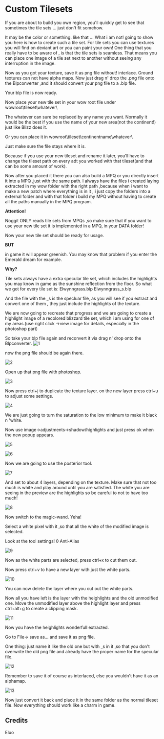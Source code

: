 # Custom Tilesets

If you are about to build you own region, you'll quickly get to see that sometimes the tile sets ... just don't fit somehow.

It may be the color or something. like that ...
What i am not! going to show you here is how to create such a tile set. For tile sets you can use textures you will find on deviant art or you can paint your own!
One thing that you really have to be aware of , is that the tile sets is seamless. That means you can place one image of a tile set next to another without seeing any interruption in the image.

Now as you got your texture, save it as png file without! interlace. Ground textures can not have alpha maps.
Now just drag n' drop the .png file onto the Blpconverter ,and it should convert your png file to a .blp file.

Your blp file is now ready.

Now place your new tile set in your wow root file under wowroot\tileset\whatever\

The whatever can sure be replaced by any name you want. Normally it would be the best if you use the name of your new area(not the continent!) just like Blizz does it.

Or you can place it in wowroot\tileset\continentname\whatever\ 

Just make sure the file stays where it is.

Because if you use your new tileset and rename it later, you'll have to change the tileset path on every adt you worked with that tileset(and that can be some amount of work).

Now after you placed it there you can also build a MPQ or you directly insert it into a MPQ ,just with the same path. I always have the files i created laying extracted in my wow folder with the right path ,because when i want to make a new patch where everything is in it , i just copy the folders into a external folder and with that folder i build my MPQ without having to create all the paths manually in the MPQ program.

**Attention!**

Noggit ONLY reads tile sets from MPQs ,so make sure that if you want to use your new tile set it is implemented in a MPQ, in your DATA folder!

Now your new tile set should be ready for usage.

**BUT**

in game it will appear greenish. You may know that problem if you enter the Emerald dream for example.

**Why?**

Tile sets always have a extra specular tile set, which includes the highlights you may know in game as the sunshine reflection from the floor.
So what we got for every tile set is:
Elwynngrass.blp
Elwynngrass_s.blp

And the file with the _s is the specluar file, as you will see if you extract and convert one of them , they just include the highlights of the texture.

We are now going to recreate that progress and we are going to create a highlight image of a recolored blizzard tile set, which i am using for one of my areas.(use right click ->view image for details, especially in the photoshop part)

So take your blp file again and reconvert it via drag n' drop onto the Blpconverter.
![1](images/pct-1.jpg)

now the png file should be again there.

![2](images/pct-2.jpg)

Open up that png file with photoshop.

![3](images/pct-3.jpg)

Now press ctrl+j to duplicate the texture layer.
on the new layer press ctrl+u to adjust some settings.

![4](images/pct-4.png)

We are just going to turn the saturation to the low minimum to make it black n 'white.

Now use image->adjustments->shadow/highlights and just press ok when the new popup appears.

![5](images/pct-5.jpg)

![6](images/pct-6.jpg)

Now we are going to use the posterior tool.

![7](images/pct-7.jpg)

And set to about 4 layers, depending on the texture. Make sure that not too much is white and play around until you are satisfied. The white you are seeing in the preview are the highlights so be careful to not to have too much!

![8](images/pct-8.png)

Now switch to the magic-wand. Yeha!

Select a white pixel with it ,so that all the white of the modified image is selected.

Look at the tool settings! 0 Anti-Alias 

![9](images/pct-9.jpg)

Now as the white parts are selected, press ctrl+x to cut them out.

Now press ctrl+v to have a new layer with just the white parts.

![10](images/pct-10.jpg)

You can now delete the layer where you cut out the white parts.

Now all you have left is the layer with the heighlights and the old unmodified one.
Move the unmodified layer above the highlight layer and press ctrl+alt+g to create a clipping mask.

![11](images/pct-11.jpg)

Now you have the heighlights wonderfull extracted.

Go to File-> save as... and save it as png file.

One thing: just name it like the old one but with _s in it ,so that you don't overwrite the old png file and already have the proper name for the specular file.

![12](images/pct-12.jpg)

Remember to save it of course as interlaced, else you wouldn't have it as an alphamap.

![13](images/pct-13.jpg)

Now just convert it back and place it in the same folder as the normal tileset file.
Now everything should work like a charm in game.

## Credits
Eluo


